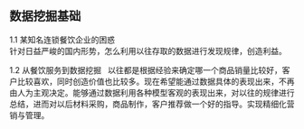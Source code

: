 ## 数据挖掘基础
1.1 某知名连锁餐饮企业的困惑       
针对日益严峻的国内形势，怎么利用以往存取的数据进行发现规律，创造利益。       

1.2	从餐饮服务到数据挖掘  
以往都是根据经验来确定哪一个商品销量比较好，客户比较喜欢，同时创造价值也比较多。现在希望能通过数据具体的表现出来，不再由人为主观决定。能够通过数据利用各种模型客观的表现出来，对以往的规律进行总结，进而对以后材料采购，商品制作，客户推荐做一个好的指导。实现精细化营销与管理。

